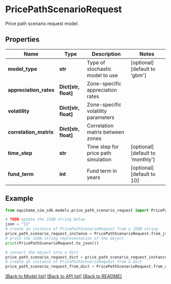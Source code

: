 # PricePathScenarioRequest

Price path scenario request model.

## Properties

Name | Type | Description | Notes
------------ | ------------- | ------------- | -------------
**model_type** | **str** | Type of stochastic model to use | [optional] [default to 'gbm']
**appreciation_rates** | **Dict[str, float]** | Zone-specific appreciation rates | 
**volatility** | **Dict[str, float]** | Zone-specific volatility parameters | 
**correlation_matrix** | **Dict[str, float]** | Correlation matrix between zones | 
**time_step** | **str** | Time step for price path simulation | [optional] [default to 'monthly']
**fund_term** | **int** | Fund term in years | [optional] [default to 10]

## Example

```python
from equihome_sim_sdk.models.price_path_scenario_request import PricePathScenarioRequest

# TODO update the JSON string below
json = "{}"
# create an instance of PricePathScenarioRequest from a JSON string
price_path_scenario_request_instance = PricePathScenarioRequest.from_json(json)
# print the JSON string representation of the object
print(PricePathScenarioRequest.to_json())

# convert the object into a dict
price_path_scenario_request_dict = price_path_scenario_request_instance.to_dict()
# create an instance of PricePathScenarioRequest from a dict
price_path_scenario_request_from_dict = PricePathScenarioRequest.from_dict(price_path_scenario_request_dict)
```
[[Back to Model list]](../README.md#documentation-for-models) [[Back to API list]](../README.md#documentation-for-api-endpoints) [[Back to README]](../README.md)


